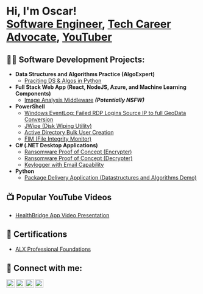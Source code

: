 <h1>Hi, I'm Oscar! <br/><a href="https://github.com/Wildcard24">Software Engineer</a>, <a href="https://www.linkedin.com/in/martinoscarosita/">Tech Career Advocate</a>, <a href="https://www.youtube.com/c/oscarmartinlive">YouTuber</a></h1>

<h2>👨‍💻 Software Development Projects:</h2>

- <b>Data Structures and Algorithms Practice (AlgoExpert)</b>
  - [Praciting DS & Algos in Python](https://github.com/joshmadakor1/Algorithms-Practice)
- <b>Full Stack Web App (React, NodeJS, Azure, and Machine Learning Components)</b>
  - [Image Analysis Middleware](https://github.com/joshmadakor1/4chan-Image-Analysis-Middleware-C964) <b><i>(Potentially NSFW)</b></i>
- <b>PowerShell</b>
  - [Windows EventLog: Failed RDP Logins Source IP to full GeoData Conversion](https://github.com/joshmadakor1/Sentinel-Lab)
  - [JWipe (Disk Wiping Utility)](https://github.com/joshmadakor1/Jwipe.PowerShell)
  - [Active Directory Bulk User Creation](https://github.com/joshmadakor1/AD_PS)
  - [FIM (File Integrity Monitor)](https://github.com/joshmadakor1/PowerShell-Integrity-FIM)
- <b>C# (.NET Desktop Applications)</b>
  - [Ransomware Proof of Concept (Encrypter)](https://github.com/joshmadakor1/EncrypterPOC)
  - [Ransomware Proof of Concept (Decrypter)](https://github.com/joshmadakor1/DecrypterPOC)
  - [Keylogger with Email Capability](https://github.com/joshmadakor1/Key-Logger-With-Email)
- <b>Python</b>
  - [Package Delivery Application (Datastructures and Algorithms Demo)](https://github.com/joshmadakor1/Package-Delivery-Pathfinding-Algorithm)

<h2>📺 Popular YouTube Videos</h2>

- [HealthBridge App Video Presentation](https://youtube.com/wXKcqo4ujoU)

<h2>📜 Certifications</h2>

- [ALX Professional Foundations](https://youtube.com)

<h2> 🤳 Connect with me:</h2>

[<img align="left" alt="OscarMartin | YouTube" width="22px" src="https://cdn.jsdelivr.net/npm/simple-icons@v3/icons/youtube.svg" />][youtube]
[<img align="left" alt="OscarMartin | Twitter" width="22px" src="https://cdn.jsdelivr.net/npm/simple-icons@v3/icons/twitter.svg" />][twitter]
[<img align="left" alt="OscarMartin | LinkedIn" width="22px" src="https://cdn.jsdelivr.net/npm/simple-icons@v3/icons/linkedin.svg" />][linkedin]
[<img align="left" alt="OscarMartin | Instagram" width="22px" src="https://cdn.jsdelivr.net/npm/simple-icons@v3/icons/instagram.svg" />][instagram]

[twitter]: https://twitter.com/oscaromartin
[youtube]: https://www.youtube.com/c/oscarmartinlive
[instagram]: https://www.instagram.com/oscarmartindaily/
[linkedin]: https://linkedin.com/in/martinoscarosita

<!--
**Wildcard24/Wildcard24** is a ✨ _special_ ✨ repository because its `README.md` (this file) appears on your GitHub profile.

Here are some ideas to get you started:

- 🔭 I’m currently working on AI projects
- 🌱 I’m currently learning ethics and human-centered policies in AI
- 👯 I’m looking to collaborate on philanthropic projects in the health space
- 🤔 I’m looking for help with startup mentoring
- 💬 Ask me about advancements in the field of artificial intelligence
- 📫 How to reach me: martinoscarosita@gmail.com (or use any of the social media links listed above)
- 😄 Pronouns: He, Him
- ⚡ Fun fact: I studied civil engineering at Uni, but ended up pursuing a career in software engineering
-->
